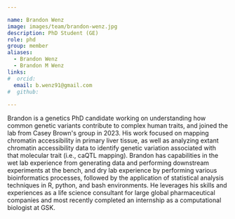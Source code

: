 ```yaml
---

name: Brandon Wenz
image: images/team/brandon-wenz.jpg
description: PhD Student (GE)
role: phd
group: member
aliases:
  - Brandon Wenz
  - Brandon M Wenz
links:
#  orcid: 
  email: b.wenz91@gmail.com 
#  github: 
 
---
```


Brandon is a genetics PhD candidate working on understanding how common genetic variants contribute to complex human traits, and joined the lab from Casey Brown's group in 2023. His work focused on mapping chromatin accessibility in primary liver tissue, as well as analyzing extant chromatin accessibility data to identify genetic variation associated with that molecular trait (i.e., caQTL mapping). Brandon has capabilities in the wet lab experience from generating data and performing downstream experiments at the bench, and dry lab experience by performing various bioinformatics processes, followed by the application of statistical analysis techniques in R, python, and bash environments. He leverages his skills and experiences as a life science consultant for large global pharmaceutical companies and most recently completed an internship as a computational biologist at GSK.

